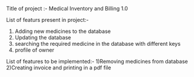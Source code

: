 Title of project :- Medical Inventory and Billing 1.0

List of featurs present in project:-
1) Adding new medicines to the database
2) Updating the database
3) searching the required medicine in the database with different keys
4) profile of owner

List of features to be implemented:-
1)Removing medicines from database
2)Creating invoice and printing in a pdf file
